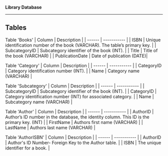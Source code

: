__Library Database__

---


## Tables

Table 'Books'
| Column | Description |
| ------ | ----------- |
| ISBN   | Unique identification number of the book (VARCHAR). The table’s primary key. |
| SubcategoryID | Subcategory identifier of the book (INT).  |
| Title    | Title of the book (VARCHAR) |
| PublicationDate    | Date of publication (DATE)|


Table 'Category'
| Column | Description |
| ------ | ----------- |
| CategoryID   | Category identification number (INT). |
| Name | Category name (VARCHAR) |


Table 'Subcategory'
| Column | Description |
| ------ | ----------- |
| SubcategoryID   | Subcategory identifier of the book (INT). |
| CategoryID | Category identification number (INT) for associated category. |
| Name    | Subcategory name (VARCHAR) |

Table 'Author'
| Column | Description |
| ------ | ----------- |
| AuthorID   | Author’s ID number in the database, the identity column. This ID is the primary key. (INT) |
| FirstName | Authors first name (VARCHAR) |
| LastName    | Authors last name (VARCHAR) |

Table 'AuthorISBN'
| Column | Description |
| ------ | ----------- |
| AuthorID   | Author's ID Number- Foreign Key to the Author table. |
| ISBN | The unique identifier for a book.  |
